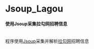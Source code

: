 # Jsoup_Lagou
<h4>使用Jsoup采集拉勾网招聘信息</h4><br/>
程序使用<a href="https://jsoup.org/">Jsoup</a>采集并解析<a href="http://www.lagou.com/">拉勾网</a>招聘信息  <br/>
